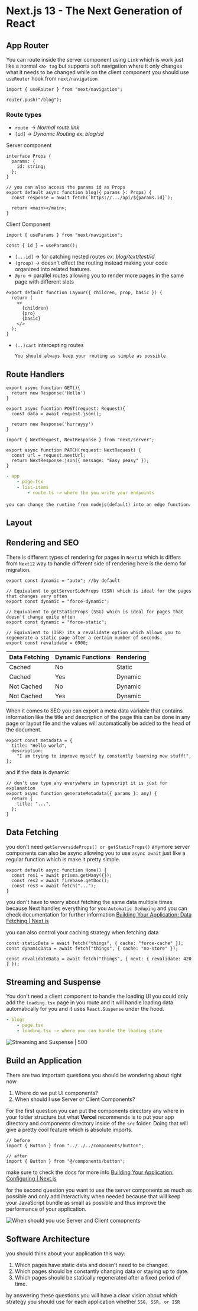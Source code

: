 # Next.js 13 - The Next Generation of React

## App Router

You can route inside the server component using `Link` which is work just like a normal `<a> tag`
but supports soft navigation where it only changes what it needs to be changed while on the client component you should use `useRouter` hook from `next/navigation`

```tsx
import { useRouter } from "next/navigation";

router.push("/blog");
```

### Route types

- `route `-> _Normal route link_
- `[id]` -> _Dynamic Routing ex: blog/:id_

Server component

```tsx
interface Props {
  params: {
    id: string;
  };
}

// you can also access the params id as Props
export default async function blog({ params }: Props) {
  const response = await fetch(`https://.../api/${params.id}`);

  return <main></main>;
}
```

Client Component

```tsx
import { useParams } from "next/navigation";

const { id } = useParams();
```

- `[...id]` -> for catching nested routes _ex: blog/text/test/id_
- `(group)` -> doesn't effect the routing instead making your code organized into related features.
- `@pro` -> parallel routes allowing you to render more pages in the same page with different slots

```tsx
export default function Layour({ children, prop, basic }) {
  return (
    <>
      {children}
      {pro}
      {basic}
    </>
  );
}
```

- `(..)cart` intercepting routes

  `You should always keep your routing as simple as possible.`

## Route Handlers

```tsx
export async function GET(){
  return new Response('Hello')
}

export async fucntion POST(request: Request){
  const data = await request.json();

  return new Response('hurrayyy')
}
```

```tsx
import { NextRequest, NextResponse } from "next/server";

export async function PATCH(request: NextRequest) {
  const url = request.nextUrl;
  return NextResponse.json({ message: "Easy peasy" });
}
```

```yml
- app
	- page.tsx
	- list-items
		- route.ts -> where the you write your endpoints
```

`you can change the runtime from nodejs(default) into an edge function`.

## Layout

## Rendering and SEO

There is different types of rendering for pages in `Next13` which is differs from `Next12` way to handle different side of rendering here is the demo for migration.

```tsx
export const dynamic = "auto"; //by default

// Equivalent to getServerSideProps (SSR) which is ideal for the pages that changes very often
export const dynamic = "force-dynamic";

// Equivalent to getStaticProps (SSG) which is ideal for pages that doesn't change quite often
export const dynamic = "force-static";

// Equivalent to (ISR) its a revalidate option which allows you to regenerate a static page after a certain number of seconds.
export const revalidate = 6900;
```

| Data Fetching | Dynamic Functions | Rendering |
| ------------- | ----------------- | --------- |
| Cached        | No                | Static    |
| Cached        | Yes               | Dynamic   |
| Not Cached    | No                | Dynamic   |
| Not Cached    | Yes               | Dynamic   |

When it comes to SEO you can export a meta data variable that contains information like the title and description of the page this can be done in any page or layout file and the values will automatically be added to the head of the document.

```tsx
export const metadata = {
  title: "Hello world",
  description:
    "I am trying to improve myself by constantly learning new stuff!",
};
```

and if the data is dynamic

```tsx
// don't use type any everywhere in typescript it is just for explanation
export async function generateMetadata({ params }: any) {
  return {
    title: "...",
  };
}
```

## Data Fetching

you don't need `getServersideProps() or getStaticProps()` anymore server components can also be async allowing you to use `async await` just like a regular function which is make it pretty simple.

```tsx
export default async function Home() {
  const res1 = await prisma.getMany({});
  const res2 = await firebase.getDoc();
  const res3 = await fetch("...");
}
```

you don't have to worry about fetching the same data multiple times because Next handles everything for you `Automatic Deduping` and you can check documentation for further information
[Building Your Application: Data Fetching | Next.js ](https://nextjs.org/docs/app/building-your-application/data-fetching)

you can also control your caching strategy when fetching data

```tsx
const staticData = await fetch("things", { cache: "force-cache" });
const dynamicData = await fetch("things", { cache: "no-store" });

const revalidateData = await fetch("things", { next: { revalidate: 420 } });
```

## Streaming and Suspense

You don't need a client component to handle the loading UI you could only add the `loading.tsx` page in you route and it will handle loading data automatically for you and it uses `React.Suspense` under the hood.

```yml
- blogs
	- page.tsx
	- loading.tsx -> where you can handle the loading state
```

![Streaming and Suspense | 500](https://nextjs.org/_next/image?url=%2Fdocs%2Fdark%2Floading-ui.png&w=3840&q=75&dpl=dpl_D3xw4qGQxUxVjVbKQoy1MVX3DPRZ)

## Build an Application

There are two important questions you should be wondering about right now

1. Where do we put UI components?
2. When should I use Server or Client Components?

For the first question you can put the components directory any where in your folder structure but what **Vercel** recommends is to put your app directory and components directory inside of the `src` folder. Doing that will give a pretty cool feature which is absolute imports.

```tsx
// before
import { Button } from "../../../components/button";

// after
import { Button } from "@/components/button";
```

make sure to check the docs for more info [Building Your Application: Configuring | Next.js ](https://nextjs.org/docs/app/building-your-application/configuring/absolute-imports-and-module-aliases)

for the second question you want to use the server components as much as possible and only add interactivity when needed because that will keep your JavaScript bundle as small as possible and thus improve the performance of your application.

![When should you use Server and Client comopnents](https://miro.medium.com/v2/resize:fit:1400/format:webp/0*M2HXYaFMhZMtTfNK.png)

## Software Architecture

you should think about your application this way:

1. Which pages have static data and doesn't need to be changed.
2. Which pages should be constantly changing data or staying up to date.
3. Which pages should be statically regenerated after a fixed period of time.

by answering these questions you will have a clear vision about which strategy you should use for each application whether `SSG, SSR, or ISR`
